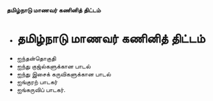 **தமிழ்நாடு மாணவர் கணினித் திட்டம்**
- # தமிழ்நாடு மாணவர் கணினித் திட்டம்
- ஐந்தன்தொகுதி
- ஐந்து குஜ்ல்களுக்கான பாடல்
- ஐந்து இசைக் கருவிகளுக்கான பாடல்
- ஐங்குரற் பாடகர்
- ஐங்கருவிப் பாடகர்.

